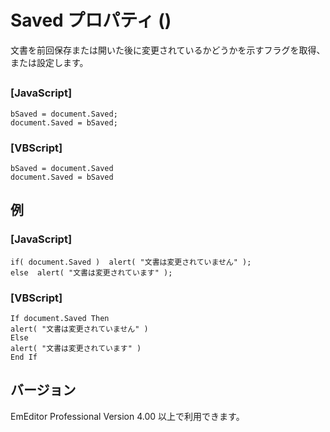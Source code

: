 # Saved プロパティ ()

文書を前回保存または開いた後に変更されているかどうかを示すフラグを取得、または設定します。

## 

### \[JavaScript\]

```
bSaved = document.Saved;
document.Saved = bSaved;
```

### \[VBScript\]

```
bSaved = document.Saved
document.Saved = bSaved
```

## 例

### \[JavaScript\]

```
if( document.Saved )  alert( "文書は変更されていません" );
else  alert( "文書は変更されています" );
```

### \[VBScript\]

```
If document.Saved Then
alert( "文書は変更されていません" )
Else
alert( "文書は変更されています" )
End If
```

## バージョン

EmEditor Professional Version 4.00 以上で利用できます。
